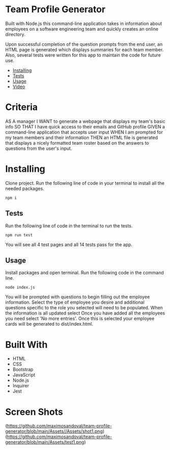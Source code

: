 # Team Profile Generator

Built with Node.js this command-line application takes in information about employees on a software engineering team and quickly creates an online directory.

Upon successful completion of the question prompts from the end user, an HTML page is generated which displays summaries for each team member. Also, several tests were written for this app to maintain the code for future use.

- [Installing](https://www.example.com)
- [Tests](https://www.example.com) 
- [Usage](https://www.example.com) 
- [Video](https://www.example.com) 

# Criteria

AS A manager
I WANT to generate a webpage that displays my team's basic info
SO THAT I have quick access to their emails and GitHub profile
GIVEN a command-line application that accepts user input
WHEN I am prompted for my team members and their information
THEN an HTML file is generated that displays a nicely formatted team roster based on the answers to questions from the user's input.

# Installing

Clone project. Run the following line of code in your terminal to install all the needed packages.

    npm i

## Tests

Run the following line of code in the terminal to run the tests.

    npm run test

You will see all 4 test pages and all 14 tests pass for the app.

## Usage

Install packages and open terminal. Run the following code in the command line.

    node index.js

You will be prompted with questions to begin filling out the employee information. Select the type of employee you desire and additional questions specific to the role you selected will need to be populated. When the information is all updated select Once you have added all the employees you need select 'No more entries'. Once this is selected your employee cards will be generated to dist/index.html.

# Built With

- HTML
- CSS
- Bootstrap
- JavaScript
- Node.js
- Inquirer
- Jest

# Screen Shots

(https://github.com/maximosandoval/team-profile-generator/blob/main/Assets//Assets/shot1.png)
(https://github.com/maximosandoval/team-profile-generator/blob/main/Assets/test1.png)
